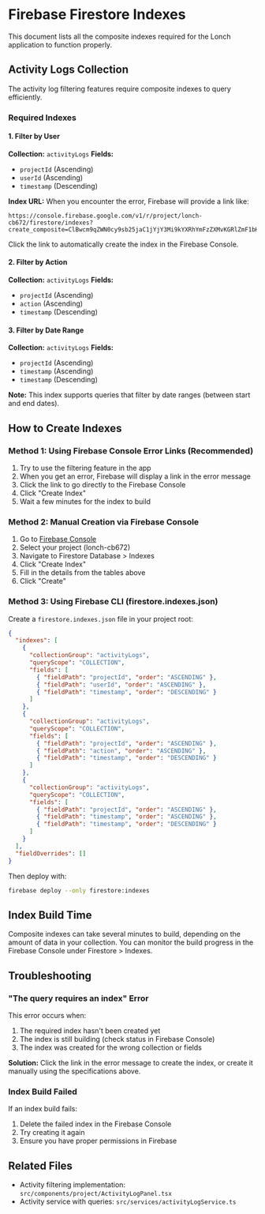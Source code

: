 # Firebase Firestore Indexes

This document lists all the composite indexes required for the Lonch application to function properly.

## Activity Logs Collection

The activity log filtering features require composite indexes to query efficiently.

### Required Indexes

#### 1. Filter by User
**Collection:** `activityLogs`
**Fields:**
- `projectId` (Ascending)
- `userId` (Ascending)
- `timestamp` (Descending)

**Index URL:** When you encounter the error, Firebase will provide a link like:
```
https://console.firebase.google.com/v1/r/project/lonch-cb672/firestore/indexes?create_composite=ClBwcm9qZWN0cy9sb25jaC1jYjY3Mi9kYXRhYmFzZXMvKGRlZmF1bHQpL2NvbGxlY3Rpb25Hcm91cHMvYWN0aXZpdHlMb2dzL2luZGV4ZXMvXxABGhQKDHByb2plY3RJZBgBIAEoAhIQCgh1c2VySWQYASABKAISFQoJdGltZXN0YW1wGAIgASgCGAE
```

Click the link to automatically create the index in the Firebase Console.

#### 2. Filter by Action
**Collection:** `activityLogs`
**Fields:**
- `projectId` (Ascending)
- `action` (Ascending)
- `timestamp` (Descending)

#### 3. Filter by Date Range
**Collection:** `activityLogs`
**Fields:**
- `projectId` (Ascending)
- `timestamp` (Ascending)
- `timestamp` (Descending)

**Note:** This index supports queries that filter by date ranges (between start and end dates).

## How to Create Indexes

### Method 1: Using Firebase Console Error Links (Recommended)
1. Try to use the filtering feature in the app
2. When you get an error, Firebase will display a link in the error message
3. Click the link to go directly to the Firebase Console
4. Click "Create Index"
5. Wait a few minutes for the index to build

### Method 2: Manual Creation via Firebase Console
1. Go to [Firebase Console](https://console.firebase.google.com)
2. Select your project (lonch-cb672)
3. Navigate to Firestore Database > Indexes
4. Click "Create Index"
5. Fill in the details from the tables above
6. Click "Create"

### Method 3: Using Firebase CLI (firestore.indexes.json)
Create a `firestore.indexes.json` file in your project root:

```json
{
  "indexes": [
    {
      "collectionGroup": "activityLogs",
      "queryScope": "COLLECTION",
      "fields": [
        { "fieldPath": "projectId", "order": "ASCENDING" },
        { "fieldPath": "userId", "order": "ASCENDING" },
        { "fieldPath": "timestamp", "order": "DESCENDING" }
      ]
    },
    {
      "collectionGroup": "activityLogs",
      "queryScope": "COLLECTION",
      "fields": [
        { "fieldPath": "projectId", "order": "ASCENDING" },
        { "fieldPath": "action", "order": "ASCENDING" },
        { "fieldPath": "timestamp", "order": "DESCENDING" }
      ]
    },
    {
      "collectionGroup": "activityLogs",
      "queryScope": "COLLECTION",
      "fields": [
        { "fieldPath": "projectId", "order": "ASCENDING" },
        { "fieldPath": "timestamp", "order": "ASCENDING" },
        { "fieldPath": "timestamp", "order": "DESCENDING" }
      ]
    }
  ],
  "fieldOverrides": []
}
```

Then deploy with:
```bash
firebase deploy --only firestore:indexes
```

## Index Build Time

Composite indexes can take several minutes to build, depending on the amount of data in your collection. You can monitor the build progress in the Firebase Console under Firestore > Indexes.

## Troubleshooting

### "The query requires an index" Error
This error occurs when:
1. The required index hasn't been created yet
2. The index is still building (check status in Firebase Console)
3. The index was created for the wrong collection or fields

**Solution:** Click the link in the error message to create the index, or create it manually using the specifications above.

### Index Build Failed
If an index build fails:
1. Delete the failed index in the Firebase Console
2. Try creating it again
3. Ensure you have proper permissions in Firebase

## Related Files

- Activity filtering implementation: `src/components/project/ActivityLogPanel.tsx`
- Activity service with queries: `src/services/activityLogService.ts`
